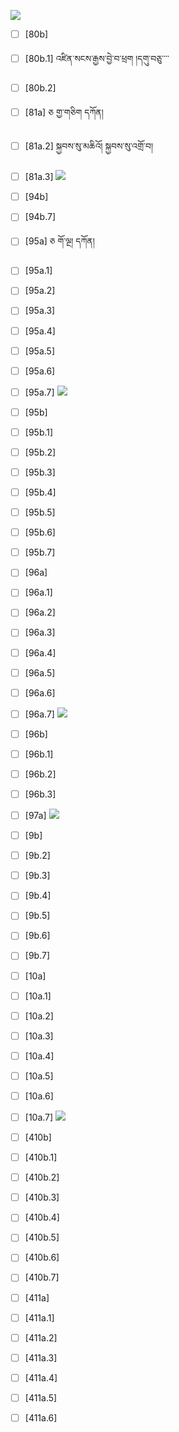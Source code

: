 ![](https://github.com/Esukhia/J008/blob/master/MRK35_SAMPLING/Ba/377.JPG)
- [ ] [80b]
- [ ] [80b.1] འཛིན་སངས་རྒྱས་བྱེ་བ་ཕྲག །དགུ་བཅུ་་་་
- [ ] [80b.2]
- [ ] [81a] ཅ གྱ་གཅིག དཀོན།
- [ ] [81a.2] སྐྱབས་སུ་མཆིའོ། སྐྱབས་སུ་འགྲོ་བ།
- [ ] [81a.3] 
![](https://github.com/Esukhia/J008/blob/master/MRK35_SAMPLING/Ba/391.JPG)
- [ ] [94b] 
- [ ] [94b.7]
- [ ] [95a] ཅ གོ་ལྔ། དཀོན།
- [ ] [95a.1] 
- [ ] [95a.2] 
- [ ] [95a.3] 
- [ ] [95a.4] 
- [ ] [95a.5] 
- [ ] [95a.6] 
- [ ] [95a.7] 
![](https://github.com/Esukhia/J008/blob/master/MRK35_SAMPLING/Ba/392.JPG)
- [ ] [95b]
- [ ] [95b.1]
- [ ] [95b.2]
- [ ] [95b.3]
- [ ] [95b.4]
- [ ] [95b.5]
- [ ] [95b.6]
- [ ] [95b.7]
- [ ] [96a]
- [ ] [96a.1]
- [ ] [96a.2]
- [ ] [96a.3]
- [ ] [96a.4]
- [ ] [96a.5]
- [ ] [96a.6]
- [ ] [96a.7]
![](https://github.com/Esukhia/J008/blob/master/MRK35_SAMPLING/Ba/393.JPG)
- [ ] [96b]
- [ ] [96b.1]
- [ ] [96b.2]
- [ ] [96b.3]
- [ ] [97a]
![](https://github.com/Esukhia/J008/blob/master/MRK35_SAMPLING/Ba/406.JPG)
- [ ] [9b]
- [ ] [9b.2]
- [ ] [9b.3]
- [ ] [9b.4]
- [ ] [9b.5]
- [ ] [9b.6]
- [ ] [9b.7]
- [ ] [10a]
- [ ] [10a.1]
- [ ] [10a.2]
- [ ] [10a.3]
- [ ] [10a.4]
- [ ] [10a.5]
- [ ] [10a.6]
- [ ] [10a.7]
![](https://github.com/Esukhia/J008/blob/master/MRK35_SAMPLING/Ba/407.JPG)
- [ ] [410b]
- [ ] [410b.1]
- [ ] [410b.2]
- [ ] [410b.3]
- [ ] [410b.4]
- [ ] [410b.5]
- [ ] [410b.6]
- [ ] [410b.7]
- [ ] [411a]
- [ ] [411a.1]
- [ ] [411a.2]
- [ ] [411a.3]
- [ ] [411a.4]
- [ ] [411a.5]
- [ ] [411a.6]


